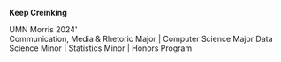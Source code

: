 **Keep Creinking**

UMN Morris 2024' </br>
Communication, Media & Rhetoric Major | Computer Science Major
Data Science Minor | Statistics Minor | Honors Program
